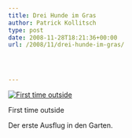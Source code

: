 ```yaml
---
title: Drei Hunde im Gras
author: Patrick Kollitsch
type: post
date: 2008-11-28T18:21:36+00:00
url: /2008/11/drei-hunde-im-gras/




---
```

<div class="flickr">
  <a href="http://www.flickr.com/photos/schreibblogade/3066029636/" title="First time outside"><img src="//farm4.static.flickr.com/3033/3066029636_fa7f027ab3.jpg" alt="First time outside" /></a></p> 
  
  <p>
    First time outside
  </p>
</div>

Der erste Ausflug in den Garten.